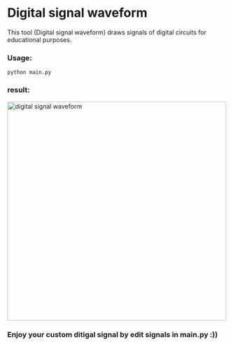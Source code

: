 # Digital signal waveform
This tool (Digital signal waveform) draws signals of digital circuits for educational purposes.
### Usage:
``` python main.py ```
### result:
<img src="https://github.com/ThanhBinhTran/Digital_Signal_WaveForm/blob/master/wf_img.png" width="500" alt="digital signal waveform">

### Enjoy your custom ditigal signal by edit signals in main.py :))





